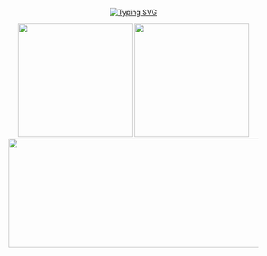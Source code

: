 <p align="center">
  <a href="https://git.io/typing-svg"><img src="https://readme-typing-svg.demolab.com?font=Workbench&size=60&duration=3000&pause=3000&color=A32CF7&center=true&vCenter=true&width=800&height=100&lines=Santiago+Gómez+Ospina;Systems+engineer" alt="Typing SVG" /></a>
</p>

<!-- GitHub Stats -->

<p align="center">
  <img height=230 src="https://github-readme-stats.vercel.app/api?username=SantiGomez2519&include_all_commits=true&hide_border=true&show_icons=true&rank_icon=percentile&card_width=300px&exclude_repo=github-readme-stats&theme=onedark&line_height=30&custom_title=SantiGomez2519%27s+Github+stats"/>
  <img height=230 src="https://github-readme-stats.vercel.app/api/top-langs/?username=SantiGomez2519&layout=donut&langs_count=10&hide_title=true&role=owner,collaborator&theme=onedark&card_width=310&hide_border=true&custom_title=SantiGomez2519%27s+Language+stats&card_width=1px&hide=html,css,shell"/>

  <img width="780" height="220" src="https://streak-stats.demolab.com?user=SantiGomez2519&theme=onedark&hide_border=true&border_radius=5&card_width=800">
</p>
